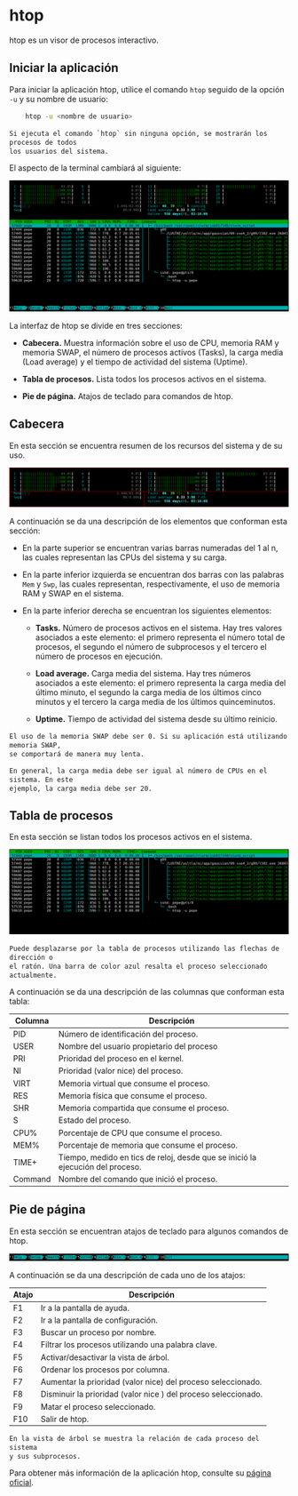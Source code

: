 # htop

htop es un visor de procesos interactivo.

## Iniciar la aplicación

Para iniciar la aplicación htop, utilice el comando `htop` seguido de la opción `-u` y 
su nombre de usuario:
``` bash
    htop -u <nombre de usuario>
```

```admonish note title="NOTA"
Si ejecuta el comando `htop` sin ninguna opción, se mostrarán los procesos de todos 
los usuarios del sistema.
```

El aspecto de la terminal cambiará al siguiente:
<center>

![Interfaz](./images/htop/interfaz.png)
</center>

La interfaz de htop se divide en tres secciones:

-   **Cabecera.** Muestra información sobre el uso de CPU, memoria RAM y memoria SWAP, 
    el número de procesos activos (Tasks), la carga media (Load average) y el tiempo 
    de actividad del sistema (Uptime).

-   **Tabla de procesos.** Lista todos los procesos activos en el sistema.

-   **Pie de página.** Atajos de teclado para comandos de htop.

## Cabecera

En esta sección se encuentra resumen de los recursos del sistema y de su uso.
<center>

![Cabecera](./images/htop/cabecera.png)
</center>

A continuación se da una descripción de los elementos que conforman esta sección:

-   En la parte superior se encuentran varias barras numeradas del 1 al n, las cuales 
    representan las CPUs del sistema y su carga.

-   En la parte inferior izquierda se encuentran dos barras con las palabras `Mem` y `Swp`, 
    las cuales representan, respectivamente, el uso de memoria RAM y SWAP en el sistema.

-   En la parte inferior derecha se encuentran los siguientes elementos:

    -   **Tasks.** Número de procesos activos en el sistema. Hay tres valores asociados 
        a este elemento: el primero representa el número total de procesos, el segundo 
        el número de subprocesos y el tercero el número de procesos en ejecución.

    -   **Load average.** Carga media del sistema. Hay tres números asociados a este 
        elemento: el primero representa la carga media del último minuto, el segundo 
        la carga media de los últimos cinco minutos y el tercero la carga media de los 
        últimos quinceminutos.

    -   **Uptime.** Tiempo de actividad del sistema desde su último reinicio.

```admonish note title="NOTA"
El uso de la memoria SWAP debe ser 0. Si su aplicación está utilizando memoria SWAP, 
se comportará de manera muy lenta.
```

```admonish note title="NOTA"
En general, la carga media debe ser igual al número de CPUs en el sistema. En este 
ejemplo, la carga media debe ser 20.
```

## Tabla de procesos

En esta sección se listan todos los procesos activos en el sistema.
<center>

![Tabla de procesos](./images/htop/tabla_procesos.png)
</center>

```admonish note title="NOTA"
Puede desplazarse por la tabla de procesos utilizando las flechas de dirección o 
el ratón. Una barra de color azul resalta el proceso seleccionado actualmente.
```

A continuación se da una descripción de las columnas que conforman esta tabla:

|   **Columna**     |   **Descripción**                             |
|-------------------|-----------------------------------------------|
|   PID             | Número de identificación del proceso.         |
|   USER            | Nombre del usuario propietario del proceso    |
|   PRI             | Prioridad del proceso en el kernel.           |
|   NI              | Prioridad (valor nice) del proceso.           |
|   VIRT            | Memoria virtual que consume el proceso.       |
|   RES             | Memoria física que consume el proceso.        |
|   SHR             | Memoria compartida que consume el proceso.    |
|   S               | Estado del proceso.                           |
|   CPU%            | Porcentaje de CPU que consume el proceso.     |
|   MEM%            | Porcentaje de memoria que consume el proceso. |
|   TIME+           | Tiempo, medido en tics de reloj, desde que se inició la ejecución del proceso. |
|   Command         | Nombre del comando que inició el proceso.     |

## Pie de página

En esta sección se encuentran atajos de teclado para algunos comandos de htop.
<center>

![Pie de página](./images/htop/pie_pagina.png)
</center>

A continuación se da una descripción de cada uno de los atajos:


|   **Atajo**   |   **Descripción**                     |
|---------------|---------------------------------------|
|   F1          | Ir a la pantalla de ayuda.            |
|   F2          | Ir a la pantalla de configuración.    |
|   F3          | Buscar un proceso por nombre.         |
|   F4          | Filtrar los procesos utilizando una palabra clave. |
|   F5          | Activar/desactivar la vista de árbol. |
|   F6          | Ordenar los procesos por columna.     |
|   F7          | Aumentar la prioridad (valor nice) del proceso seleccionado. |
|   F8          | Disminuir la prioridad (valor nice ) del proceso seleccionado. |
|   F9          | Matar el proceso seleccionado.        |
|   F10         | Salir de htop.                        |

```admonish note title="NOTA"
En la vista de árbol se muestra la relación de cada proceso del sistema 
y sus subprocesos. 
```

Para obtener más información de la aplicación htop, consulte su 
[página oficial](https://htop.dev/).